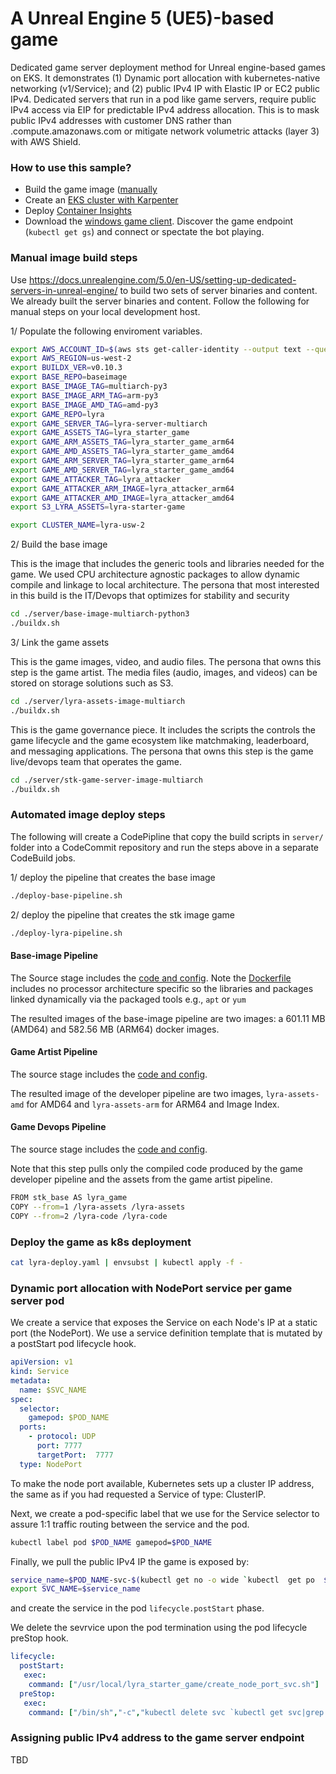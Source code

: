 # A Unreal Engine 5 (UE5)-based game 

Dedicated game server deployment method for Unreal engine-based games on EKS. It demonstrates (1) Dynamic port allocation with kubernetes-native networking (v1/Service); and (2) public IPv4 IP with Elastic IP or EC2 public IPv4. Dedicated servers that run in a pod like game servers, require public IPv4 access via EIP for predictable IPv4 address allocation. This is to mask public IPv4 addresses with customer DNS rather than .compute.amazonaws.com or mitigate network volumetric attacks (layer 3) with AWS Shield. 

### How to use this sample?
* Build the game image ([manually](https://docs.unrealengine.com/5.0/en-US/setting-up-dedicated-servers-in-unreal-engine/) 
* Create an [EKS cluster with Karpenter](https://karpenter.sh/)
* Deploy [Container Insights](https://github.com/aws-samples/containerized-game-servers/tree/master/craft#deploy-container-insights)
* Download the [windows game client](https://lyra-starter-game.s3.us-west-2.amazonaws.com/WindowsClient.zip). Discover the game endpoint (`kubectl get gs`) and connect or spectate the bot playing. 

### Manual image build steps
Use https://docs.unrealengine.com/5.0/en-US/setting-up-dedicated-servers-in-unreal-engine/ to build two sets of server binaries and content. We already built the server binaries and content. Follow the following for manual steps on your local development host. 

1/ Populate the following enviroment variables. 

```bash
export AWS_ACCOUNT_ID=$(aws sts get-caller-identity --output text --query Account)
export AWS_REGION=us-west-2
export BUILDX_VER=v0.10.3
export BASE_REPO=baseimage
export BASE_IMAGE_TAG=multiarch-py3
export BASE_IMAGE_ARM_TAG=arm-py3
export BASE_IMAGE_AMD_TAG=amd-py3
export GAME_REPO=lyra
export GAME_SERVER_TAG=lyra-server-multiarch
export GAME_ASSETS_TAG=lyra_starter_game
export GAME_ARM_ASSETS_TAG=lyra_starter_game_arm64
export GAME_AMD_ASSETS_TAG=lyra_starter_game_amd64
export GAME_ARM_SERVER_TAG=lyra_starter_game_arm64
export GAME_AMD_SERVER_TAG=lyra_starter_game_amd64
export GAME_ATTACKER_TAG=lyra_attacker
export GAME_ATTACKER_ARM_IMAGE=lyra_attacker_arm64
export GAME_ATTACKER_AMD_IMAGE=lyra_attacker_amd64
export S3_LYRA_ASSETS=lyra-starter-game

export CLUSTER_NAME=lyra-usw-2
```

2/ Build the base image

This is the image that includes the generic tools and libraries needed for the game. We used CPU architecture agnostic packages to allow dynamic compile and linkage to local architecture. The persona that most interested in this build is the IT/Devops that optimizes for stability and security

```bash
cd ./server/base-image-multiarch-python3
./buildx.sh
```

3/ Link the game assets 

This is the game images, video, and audio files. The persona that owns this step is the game artist. The media files (audio, images, and videos) can be stored on storage solutions such as S3. 

```bash
cd ./server/lyra-assets-image-multiarch
./buildx.sh
```

This is the game governance piece. It includes the scripts the controls the game lifecycle and the game ecosystem like matchmaking, leaderboard, and messaging applications. The persona that owns this step is the game live/devops team that operates the game.

```bash
cd ./server/stk-game-server-image-multiarch
./buildx.sh
```


### Automated image deploy steps
The following will create a CodePipline that copy the build scripts in `server/` folder into a CodeCommit repository and run the steps above in a separate CodeBuild jobs.

1/ deploy the pipeline that creates the base image

```bash
./deploy-base-pipeline.sh
```

2/ deploy the pipeline that creates the stk image game

```bash
./deploy-lyra-pipeline.sh
```

#### Base-image Pipeline

The Source stage includes the [code and config](./server/base-image-multiarch-python3/). Note the [Dockerfile](./server/base-image-multiarch-python3/Dockerfile) includes no processor architecture specific so the libraries and packages linked dynamically via the packaged tools e.g., `apt` or `yum`

The resulted images of the base-image pipeline are two images: a 601.11 MB (AMD64) and 582.56 MB (ARM64) docker images. 

#### Game Artist Pipeline

The source stage includes the [code and config](./server/lyra-assets-image-multiarch/). 

The resulted image of the developer pipeline are two images, `lyra-assets-amd` for AMD64 and `lyra-assets-arm` for ARM64 and Image Index. 

#### Game Devops Pipeline

The source stage includes the [code and config](./server/lyra-game-server-image-multiarch/). 

Note that this step pulls only the compiled code produced by the game developer pipeline and the assets from the game artist pipeline.

```bash
FROM stk_base AS lyra_game
COPY --from=1 /lyra-assets /lyra-assets
COPY --from=2 /lyra-code /lyra-code
```
### Deploy the game as k8s deployment

```bash
cat lyra-deploy.yaml | envsubst | kubectl apply -f -
```

### Dynamic port allocation with NodePort service per game server pod

We create a service that exposes the Service on each Node's IP at a static port (the NodePort).
We use a service definition template that is mutated by a postStart pod lifecycle hook. 
```yaml
apiVersion: v1
kind: Service
metadata:
  name: $SVC_NAME
spec:
  selector:
    gamepod: $POD_NAME
  ports:
    - protocol: UDP
      port: 7777
      targetPort:  7777
  type: NodePort
```

To make the node port available, Kubernetes sets up a cluster IP address, the same as if you had requested a Service of type: ClusterIP. 

Next, we create a pod-specific label that we use for the Service selector to assure 1:1 traffic routing between the service and the pod. 

```bash
kubectl label pod $POD_NAME gamepod=$POD_NAME
```
Finally, we pull the public IPv4 IP the game is exposed by:

```bash
service_name=$POD_NAME-svc-$(kubectl get no -o wide `kubectl  get po  $POD_NAME -o wide | awk '{print $7}'|grep -v NODE`| awk '{print $7}' | grep -v EXTERNAL-IP|sed "s/\./-/g")
export SVC_NAME=$service_name
```

and create the service in the pod `lifecycle.postStart` phase.

We delete the sevrvice upon the pod termination using the pod lifecycle preStop hook. 

```yaml
lifecycle:
  postStart:
   exec:
    command: ["/usr/local/lyra_starter_game/create_node_port_svc.sh"]
  preStop:
   exec:
    command: ["/bin/sh","-c","kubectl delete svc `kubectl get svc|grep $POD_NAME | awk '{print $1}'`"]
```

### Assigning public IPv4 address to the game server endpoint

TBD
